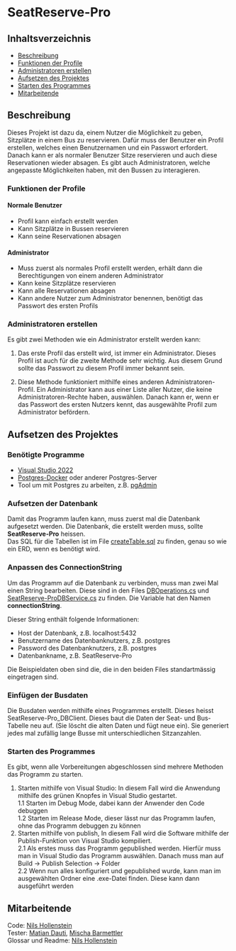 # SeatReserve-Pro

## Inhaltsverzeichnis

- [Beschreibung](#beschreibung)
- [Funktionen der Profile](#funktionen-der-profile)
- [Administratoren erstellen](#administratoren-erstellen)
- [Aufsetzen des Projektes](#aufsetzen-des-projektes)
- [Starten des Programmes](#starten-des-programmes)
- [Mitarbeitende](#mitarbeitende)

## Beschreibung

Dieses Projekt ist dazu da, einem Nutzer die Möglichkeit zu geben, Sitzplätze in einem Bus zu reservieren. Dafür muss der Benutzer ein Profil erstellen, welches einen Benutzernamen und ein Passwort erfordert. Danach kann er als normaler Benutzer Sitze reservieren und auch diese Reservationen wieder absagen. Es gibt auch Administratoren, welche angepasste Möglichkeiten haben, mit den Bussen zu interagieren.

### Funktionen der Profile

#### Normale Benutzer

- Profil kann einfach erstellt werden
- Kann Sitzplätze in Bussen reservieren
- Kann seine Reservationen absagen

#### Administrator

- Muss zuerst als normales Profil erstellt werden, erhält dann die Berechtigungen von einem anderen Administrator
- Kann keine Sitzplätze reservieren
- Kann alle Reservationen absagen
- Kann andere Nutzer zum Administrator benennen, benötigt das Passwort des ersten Profils

### Administratoren erstellen

Es gibt zwei Methoden wie ein Administrator erstellt werden kann:

1. Das erste Profil das erstellt wird, ist immer ein Administrator. Dieses Profil ist auch für die zweite Methode sehr wichtig. Aus diesem Grund sollte das Passwort zu diesem Profil immer bekannt sein.

2. Diese Methode funktioniert mithilfe eines anderen Administratoren-Profil. Ein Administrator kann aus einer Liste aller Nutzer, die keine Administratoren-Rechte haben, auswählen. Danach kann er, wenn er das Passwort des ersten Nutzers kennt, das ausgewählte Profil zum Administrator befördern.

## Aufsetzen des Projektes

### Benötigte Programme

- [Visual Studio 2022](https://visualstudio.microsoft.com/de/downloads/)
- [Postgres-Docker](./docker-compose.yml) oder anderer Postgres-Server
- Tool um mit Postgres zu arbeiten, z.B. [pgAdmin](https://www.pgadmin.org/download/)

### Aufsetzen der Datenbank

Damit das Programm laufen kann, muss zuerst mal die Datenbank aufgesetzt werden. Die Datenbank, die erstellt werden muss, sollte **SeatReserve-Pro** heissen.  
Das SQL für die Tabellen ist im File [createTable.sql](./Database/createTables.sql) zu finden, genau so wie ein ERD, wenn es benötigt wird.

### Anpassen des ConnectionString

Um das Programm auf die Datenbank zu verbinden, muss man zwei Mal einen String bearbeiten. Diese sind in den Files [DBOperations.cs](./SeatReserve-Library/DBOperations/DBOperations.cs) und [SeatReserve-ProDBService.cs](./SeatReserve-Pro_DBService/SeatReserve-ProDBService.cs) zu finden. Die Variable hat den Namen **connectionString**.  

Dieser String enthält folgende Informationen:  

- Host der Datenbank, z.B. localhost:5432
- Benutzername des Datenbanknutzers, z.B. postgres
- Password des Datenbanknutzers, z.B. postgres
- Datenbankname, z.B. SeatReserve-Pro

Die Beispieldaten oben sind die, die in den beiden Files standartmässig eingetragen sind.

### Einfügen der Busdaten

Die Busdaten werden mithilfe eines Programmes erstellt. Dieses heisst SeatReserve-Pro_DBClient. Dieses baut die Daten der Seat- und Bus-Tabelle neu auf. (Sie löscht die alten Daten und fügt neue ein). Sie generiert jedes mal zufällig lange Busse mit unterschiedlichen Sitzanzahlen.

### Starten des Programmes

Es gibt, wenn alle Vorbereitungen abgeschlossen sind mehrere Methoden das Programm zu starten.

1. Starten mithilfe von Visual Studio:  In diesem Fall wird die Anwendung mithilfe des grünen Knopfes in Visual Studio gestartet.  
 1.1 Starten im Debug Mode, dabei kann der Anwender den Code debuggen  
 1.2 Starten im Release Mode, dieser lässt nur das Programm laufen, ohne das Programm debuggen zu können
2. Starten mithilfe von publish, In diesem Fall wird die Software mithilfe der Publish-Funktion von Visual Studio kompiliert.  
 2.1 Als erstes muss das Programm gepublished werden. Hierfür muss man in Visual Studio das Programm auswählen. Danach muss man auf Build -> Publish Selection -> Folder  
 2.2 Wenn nun alles konfiguriert und gepublished wurde, kann man im ausgewählten Ordner eine .exe-Datei finden. Diese kann dann ausgeführt werden

## Mitarbeitende

Code: [Nils Hollenstein](https://github.com/nilshollenstein)  
Tester: [Matian Dauti](https://github.com/Matianz30), [Mischa Barmettler](https://github.com/Mischa50)  
Glossar und Readme: [Nils Hollenstein](https://github.com/nilshollenstein)
